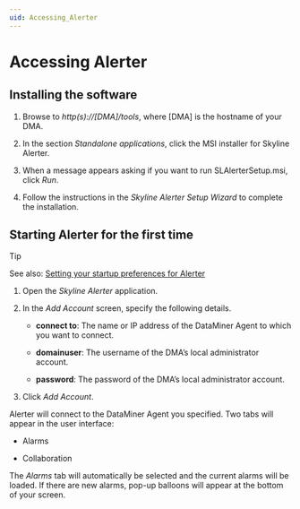 ```yaml
---
uid: Accessing_Alerter
---
```


# Accessing Alerter

## Installing the software

1. Browse to *http(s)://\[DMA\]/tools*, where \[DMA\] is the hostname of your DMA.

1. In the section *Standalone applications*, click the MSI installer for Skyline Alerter.

1. When a message appears asking if you want to run SLAlerterSetup.msi, click *Run*.

1. Follow the instructions in the *Skyline Alerter Setup Wizard* to complete the installation.

## Starting Alerter for the first time

> [!TIP]
> See also: [Setting your startup preferences for Alerter](xref:Setting_Alerter_startup_preferences)

1. Open the *Skyline Alerter* application.

1. In the *Add Account* screen, specify the following details.

   - **connect to**: The name or IP address of the DataMiner Agent to which you want to connect.

   - **domainuser**: The username of the DMA’s local administrator account.

   - **password**: The password of the DMA’s local administrator account.

1. Click *Add Account*.

Alerter will connect to the DataMiner Agent you specified. Two tabs will appear in the user interface:

- Alarms

- Collaboration

The *Alarms* tab will automatically be selected and the current alarms will be loaded. If there are new alarms, pop-up balloons will appear at the bottom of your screen.
